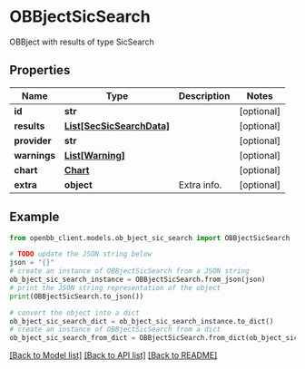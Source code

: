 # OBBjectSicSearch

OBBject with results of type SicSearch

## Properties

Name | Type | Description | Notes
------------ | ------------- | ------------- | -------------
**id** | **str** |  | [optional] 
**results** | [**List[SecSicSearchData]**](SecSicSearchData.md) |  | [optional] 
**provider** | **str** |  | [optional] 
**warnings** | [**List[Warning]**](Warning.md) |  | [optional] 
**chart** | [**Chart**](Chart.md) |  | [optional] 
**extra** | **object** | Extra info. | [optional] 

## Example

```python
from openbb_client.models.ob_bject_sic_search import OBBjectSicSearch

# TODO update the JSON string below
json = "{}"
# create an instance of OBBjectSicSearch from a JSON string
ob_bject_sic_search_instance = OBBjectSicSearch.from_json(json)
# print the JSON string representation of the object
print(OBBjectSicSearch.to_json())

# convert the object into a dict
ob_bject_sic_search_dict = ob_bject_sic_search_instance.to_dict()
# create an instance of OBBjectSicSearch from a dict
ob_bject_sic_search_from_dict = OBBjectSicSearch.from_dict(ob_bject_sic_search_dict)
```
[[Back to Model list]](../README.md#documentation-for-models) [[Back to API list]](../README.md#documentation-for-api-endpoints) [[Back to README]](../README.md)


